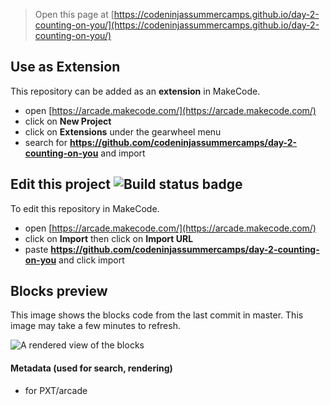  


> Open this page at [https://codeninjassummercamps.github.io/day-2-counting-on-you/](https://codeninjassummercamps.github.io/day-2-counting-on-you/)

## Use as Extension

This repository can be added as an **extension** in MakeCode.

* open [https://arcade.makecode.com/](https://arcade.makecode.com/)
* click on **New Project**
* click on **Extensions** under the gearwheel menu
* search for **https://github.com/codeninjassummercamps/day-2-counting-on-you** and import

## Edit this project ![Build status badge](https://github.com/codeninjassummercamps/day-2-counting-on-you/workflows/MakeCode/badge.svg)

To edit this repository in MakeCode.

* open [https://arcade.makecode.com/](https://arcade.makecode.com/)
* click on **Import** then click on **Import URL**
* paste **https://github.com/codeninjassummercamps/day-2-counting-on-you** and click import

## Blocks preview

This image shows the blocks code from the last commit in master.
This image may take a few minutes to refresh.

![A rendered view of the blocks](https://github.com/codeninjassummercamps/day-2-counting-on-you/raw/master/.github/makecode/blocks.png)

#### Metadata (used for search, rendering)

* for PXT/arcade
<script src="https://makecode.com/gh-pages-embed.js"></script><script>makeCodeRender("{{ site.makecode.home_url }}", "{{ site.github.owner_name }}/{{ site.github.repository_name }}");</script>
